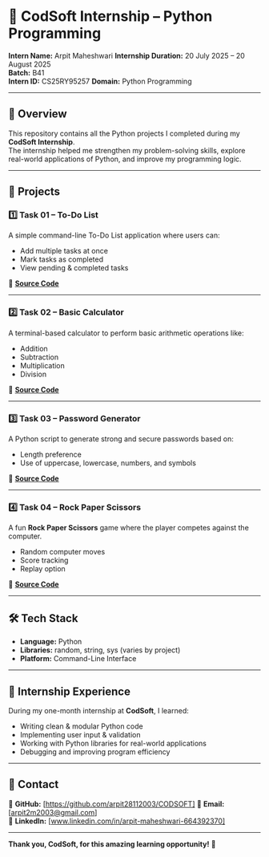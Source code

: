 # 🚀 CodSoft Internship – Python Programming  

**Intern Name:** Arpit Maheshwari
**Internship Duration:** 20 July 2025 – 20 August 2025  
**Batch:** B41  
**Intern ID:**   CS25RY95257
**Domain:** Python Programming  

---

## 📌 Overview  

This repository contains all the Python projects I completed during my **CodSoft Internship**.  
The internship helped me strengthen my problem-solving skills, explore real-world applications of Python, and improve my programming logic.  

---

## 📂 Projects  

### 1️⃣ **Task 01 – To-Do List**  
A simple command-line To-Do List application where users can:  
- Add multiple tasks at once  
- Mark tasks as completed  
- View pending & completed tasks  

🔗 **[Source Code](./Task01_ToDoList)**  

---

### 2️⃣ **Task 02 – Basic Calculator**  
A terminal-based calculator to perform basic arithmetic operations like:  
- Addition  
- Subtraction  
- Multiplication  
- Division  

🔗 **[Source Code](./Task02_Calculator)**  

---

### 3️⃣ **Task 03 – Password Generator**  
A Python script to generate strong and secure passwords based on:  
- Length preference  
- Use of uppercase, lowercase, numbers, and symbols  

🔗 **[Source Code](./Task03_PasswordGenerator)**  

---

### 4️⃣ **Task 04 – Rock Paper Scissors**  
A fun **Rock Paper Scissors** game where the player competes against the computer.  
- Random computer moves  
- Score tracking  
- Replay option  

🔗 **[Source Code](./Task04_RockPaperScissors)**  

---

## 🛠️ Tech Stack  

- **Language:** Python  
- **Libraries:** random, string, sys (varies by project)  
- **Platform:** Command-Line Interface  

---

## 📜 Internship Experience  

During my one-month internship at **CodSoft**, I learned:  
- Writing clean & modular Python code  
- Implementing user input & validation  
- Working with Python libraries for real-world applications  
- Debugging and improving program efficiency  

---

## 📧 Contact  

💼 **GitHub:** [https://github.com/arpit28112003/CODSOFT] 
📩 **Email:** [arpit2m2003@gmail.com]  
📱 **LinkedIn:** [www.linkedin.com/in/arpit-maheshwari-664392370]  

---

**Thank you, CodSoft, for this amazing learning opportunity!** 🙌   

